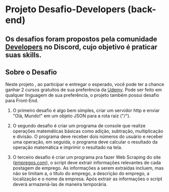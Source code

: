 # Projeto Desafio-Developers (back-end)

## Os desafios foram propostos pela comunidade [Developers](https://discord.gg/comunidade-developers) no Discord, cujo objetivo é praticar suas skills.

## Sobre o Desafio
 Neste projeto , ao participar e entregar o esperado, você pode ter a chance ganhar 2 cursos gratuitos de sua preferência da [Udemy](www.udemy.com). Pode ser feito em qualquer linguagem de sua preferência, o projeto também possui desafio para Front-End.
 
  1. O primeiro desafio é algo bem simples, criar um servidor http e enviar "Olá, Mundo!" em um objeto JSON para a rota raiz ("/").
    
  2. O segundo desafio é criar um programa de console que realize operações matemáticas básicas como adição, subtração, multiplicação e divisão. O programa deve receber dois números do usuário e receber uma operação, em seguida, o programa deve calcular o resultado da operação matemática e imprimir o resultado na tela.
  
  3. O terceiro desafio é criar um programa pra fazer Web Scraping do site ([empregos.com](https://www.empregos.com.br/)), o script deve extrair informações relevantes de cada postagem de emprego. As informações a serem extraídas incluem, mas não se limitam a, o título do emprego, a descrição do emprego, a localização e o nome da empresa. Após extrair as informações o script deverá armazená-las de maneira temporária.

